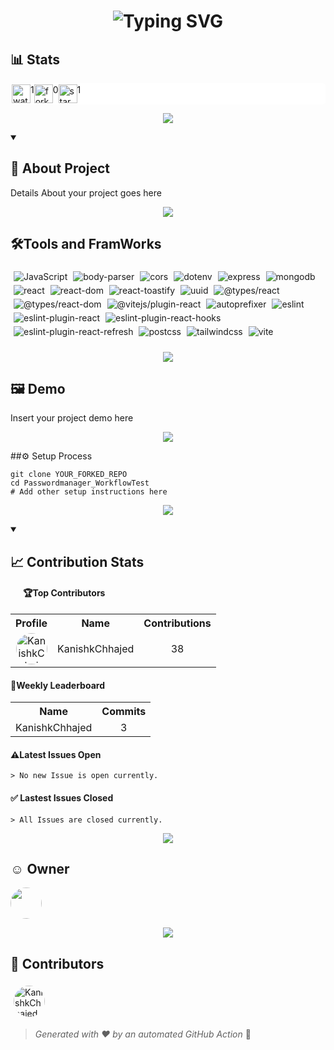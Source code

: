 <!-- Heading -->
<h1 align="center"><img src="https://readme-typing-svg.demolab.com?font=Fira+Code&weight=600&size=30&pause=1000&color=2B88D8&width=435&lines=Passwordmanager_WorkflowTest"alt="Typing SVG" ></h1>

<!-- Github status Badges -->
 ## 📊 Stats
 <div style="background-color:white; border-radius: 5px;border-color: beige; display:flex; flex-wrap: wrap; padding: 2px;">
    <!-- Watch -->
    <img src="icons/watch-icon.svg" alt="watchs" width="30" height="30">1
    <!-- Fork -->
     <img src="icons/fork-icon.svg" alt="fork" width="30" height="30">0
     <!-- Star -->
      <img src="icons/star-icon.svg" alt="star" width="30" height="30">1
 </div>

 <p align="center">
  <img src="https://user-images.githubusercontent.com/73097560/115834477-dbab4500-a447-11eb-908a-139a6edaec5c.gif">
</p>

 <!-- Introduction -->
  <details open> 
  <summary><h2>📖 About Project</h2></summary>
  Details About your project goes here
</details>

<p align="center">
  <img src="https://user-images.githubusercontent.com/73097560/115834477-dbab4500-a447-11eb-908a-139a6edaec5c.gif">
</p>
 
<!-- TechStack Badges -->
## 🛠️Tools and FramWorks
<div style="display: inline-block; margin: 5px;">

  <img src="https://img.shields.io/badge/JavaScript-163F1D?style=for-the-badge&logo=javascript&logoColor=white" alt="JavaScript" style="margin-right:5px;margin-bottom:5px;"/>

  <img src="https://img.shields.io/badge/body-parser-91E5AB?style=for-the-badge&logo=body-parser&logoColor=white" alt="body-parser" style="margin-right:5px;margin-bottom:5px;"/>

  <img src="https://img.shields.io/badge/cors-33C4F0?style=for-the-badge&logo=cors&logoColor=white" alt="cors" style="margin-right:5px;margin-bottom:5px;"/>

  <img src="https://img.shields.io/badge/dotenv-9D4516?style=for-the-badge&logo=dotenv&logoColor=white" alt="dotenv" style="margin-right:5px;margin-bottom:5px;"/>

  <img src="https://img.shields.io/badge/express-1932DA?style=for-the-badge&logo=express&logoColor=white" alt="express" style="margin-right:5px;margin-bottom:5px;"/>

  <img src="https://img.shields.io/badge/mongodb-A8081A?style=for-the-badge&logo=mongodb&logoColor=white" alt="mongodb" style="margin-right:5px;margin-bottom:5px;"/>

  <img src="https://img.shields.io/badge/react-0203D2?style=for-the-badge&logo=react&logoColor=white" alt="react" style="margin-right:5px;margin-bottom:5px;"/>

  <img src="https://img.shields.io/badge/react-dom-ECDB4C?style=for-the-badge&logo=react-dom&logoColor=white" alt="react-dom" style="margin-right:5px;margin-bottom:5px;"/>

  <img src="https://img.shields.io/badge/react-toastify-3EFFF3?style=for-the-badge&logo=react-toastify&logoColor=white" alt="react-toastify" style="margin-right:5px;margin-bottom:5px;"/>

  <img src="https://img.shields.io/badge/uuid-C2CF69?style=for-the-badge&logo=uuid&logoColor=white" alt="uuid" style="margin-right:5px;margin-bottom:5px;"/>

  <img src="https://img.shields.io/badge/%40types%2Freact-A6F6F3?style=for-the-badge&logo=%40types%2freact&logoColor=white" alt="@types/react" style="margin-right:5px;margin-bottom:5px;"/>

  <img src="https://img.shields.io/badge/%40types%2Freact-dom-466756?style=for-the-badge&logo=%40types%2freact-dom&logoColor=white" alt="@types/react-dom" style="margin-right:5px;margin-bottom:5px;"/>

  <img src="https://img.shields.io/badge/%40vitejs%2Fplugin-react-F50EA2?style=for-the-badge&logo=%40vitejs%2fplugin-react&logoColor=white" alt="@vitejs/plugin-react" style="margin-right:5px;margin-bottom:5px;"/>

  <img src="https://img.shields.io/badge/autoprefixer-4809B0?style=for-the-badge&logo=autoprefixer&logoColor=white" alt="autoprefixer" style="margin-right:5px;margin-bottom:5px;"/>

  <img src="https://img.shields.io/badge/eslint-C787DB?style=for-the-badge&logo=eslint&logoColor=white" alt="eslint" style="margin-right:5px;margin-bottom:5px;"/>

  <img src="https://img.shields.io/badge/eslint-plugin-react-48C008?style=for-the-badge&logo=eslint-plugin-react&logoColor=white" alt="eslint-plugin-react" style="margin-right:5px;margin-bottom:5px;"/>

  <img src="https://img.shields.io/badge/eslint-plugin-react-hooks-D873E9?style=for-the-badge&logo=eslint-plugin-react-hooks&logoColor=white" alt="eslint-plugin-react-hooks" style="margin-right:5px;margin-bottom:5px;"/>

  <img src="https://img.shields.io/badge/eslint-plugin-react-refresh-F3DB47?style=for-the-badge&logo=eslint-plugin-react-refresh&logoColor=white" alt="eslint-plugin-react-refresh" style="margin-right:5px;margin-bottom:5px;"/>

  <img src="https://img.shields.io/badge/postcss-308459?style=for-the-badge&logo=postcss&logoColor=white" alt="postcss" style="margin-right:5px;margin-bottom:5px;"/>

  <img src="https://img.shields.io/badge/tailwindcss-F043C5?style=for-the-badge&logo=tailwindcss&logoColor=white" alt="tailwindcss" style="margin-right:5px;margin-bottom:5px;"/>

  <img src="https://img.shields.io/badge/vite-C14530?style=for-the-badge&logo=vite&logoColor=white" alt="vite" style="margin-right:5px;margin-bottom:5px;"/>

</div>

<p align="center">
  <img src="https://user-images.githubusercontent.com/73097560/115834477-dbab4500-a447-11eb-908a-139a6edaec5c.gif">
</p>

 <!-- Demo -->
  ## 🖼️ Demo
  <div style="display: flex; flex-wrap: wrap;">
    Insert your project demo here
    <!-- <img src="" alt="Demo of your project"> -->
  </div>

  <p align="center">
  <img src="https://user-images.githubusercontent.com/73097560/115834477-dbab4500-a447-11eb-908a-139a6edaec5c.gif">
</p>
  <!-- Setup --> 
   <!-- <details open> -->
  <!-- <summary><h2>⚙️ Setup Process</h2></summary> -->
<!-- ## ⚙️ Setup Process
`git clone YOUR_FORKED_REPO`
`cd repoName `
 `# Add other setup instructions here` -->

 ##⚙️ Setup Process
<p align="center">
  <pre><code>git clone YOUR_FORKED_REPO
cd Passwordmanager_WorkflowTest
# Add other setup instructions here</code></pre>
</p>

  <p align="center">
  <img src="https://user-images.githubusercontent.com/73097560/115834477-dbab4500-a447-11eb-908a-139a6edaec5c.gif">
</p>
<!-- </details> -->

<!-- Insides -->
 <details open> 
  <summary><h2>📈 Contribution Stats</h2></summary>
  <h4 style="margin-left: 20px;">🏆Top Contributors</h4>
 <table align="center">
  <tr>
    <th>Profile</th>
    <th>Name</th>
    <th>Contributions</th>
  </tr>
  
  <tr>
    <td align="center">
      <a href="https://github.com/KanishkChhajed">
        <img src="https://avatars.githubusercontent.com/u/121193249?v=4" width="50" height="50" style="border-radius:50%;" alt="KanishkChhajed">
      </a>
    </td>
    <td align="center">KanishkChhajed</td>
    <td align="center">38</td>
  </tr>
  
</table>

  <h4>🏅Weekly Leaderboard</h4>
  <table align="center">
  <tr>
    <th>Name</th>
    <th>Commits</th>
  </tr>
  
  <tr>
    <td align="center">KanishkChhajed</td>
    <td align="center">3</td>
  </tr>
  
</table>

  <h4>⚠️Latest Issues Open</h4>
  
    > No new Issue is open currently.
  

  <h4>✅ Lastest Issues Closed</h4>
  
    > All Issues are closed currently.
  
</details>

<p align="center">
  <img src="https://user-images.githubusercontent.com/73097560/115834477-dbab4500-a447-11eb-908a-139a6edaec5c.gif">
</p>

<!-- Owner -->
 ## ☺️ Owner
 <section style="display: flex; flex-wrap: wrap;">
    <a href="https://avatars.githubusercontent.com/u/121193249?v=4" target="_blank">
      <img src="https://avatars.githubusercontent.com/u/121193249?v=4" width="50" style="border-radius:50%;">
    </a>
 </section>

 <p align="center">
  <img src="https://user-images.githubusercontent.com/73097560/115834477-dbab4500-a447-11eb-908a-139a6edaec5c.gif">
</p>

 <!-- Contributors -->
 ## 🤝 Contributors
  <div>
  
  <a href = "https://github.com/KanishkChhajed" target="_blank">
    <img src="https://avatars.githubusercontent.com/u/121193249?v=4" width="50" style="border-radius:50%; margin: 5px;" alt="KanishkChhajed"/>
  </a>

</div>

  > *Generated with ❤️ by an automated GitHub Action* 🚀